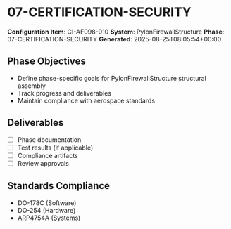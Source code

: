 # 07-CERTIFICATION-SECURITY

**Configuration Item**: CI-AF098-010
**System**: PylonFirewallStructure
**Phase**: 07-CERTIFICATION-SECURITY
**Generated**: 2025-08-25T08:05:54+00:00

## Phase Objectives
- Define phase-specific goals for PylonFirewallStructure structural assembly
- Track progress and deliverables
- Maintain compliance with aerospace standards

## Deliverables
- [ ] Phase documentation
- [ ] Test results (if applicable)
- [ ] Compliance artifacts
- [ ] Review approvals

## Standards Compliance
- DO-178C (Software)
- DO-254 (Hardware)
- ARP4754A (Systems)

